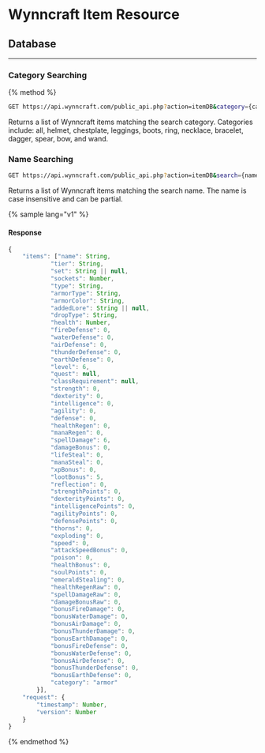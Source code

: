 # Wynncraft Item Resource

## Database
-----

### Category Searching
{% method %}
```sh
GET https://api.wynncraft.com/public_api.php?action=itemDB&category={category}
```
Returns a list of Wynncraft items matching the search category. Categories include: all, helmet, chestplate, leggings, boots, ring, necklace, bracelet, dagger, spear, bow, and wand.

### Name Searching
```sh
GET https://api.wynncraft.com/public_api.php?action=itemDB&search={name}
```
Returns a list of Wynncraft items matching the search name. The name is case insensitive and can be partial.

{% sample lang="v1" %}
#### Response
```js 
{
    "items": ["name": String,
            "tier": String,
            "set": String || null,
            "sockets": Number,
            "type": String,
            "armorType": String,
            "armorColor": String,
            "addedLore": String || null,
            "dropType": String,
            "health": Number,
            "fireDefense": 0,
            "waterDefense": 0,
            "airDefense": 0,
            "thunderDefense": 0,
            "earthDefense": 0,
            "level": 6,
            "quest": null,
            "classRequirement": null,
            "strength": 0,
            "dexterity": 0,
            "intelligence": 0,
            "agility": 0,
            "defense": 0,
            "healthRegen": 0,
            "manaRegen": 0,
            "spellDamage": 6,
            "damageBonus": 0,
            "lifeSteal": 0,
            "manaSteal": 0,
            "xpBonus": 0,
            "lootBonus": 5,
            "reflection": 0,
            "strengthPoints": 0,
            "dexterityPoints": 0,
            "intelligencePoints": 0,
            "agilityPoints": 0,
            "defensePoints": 0,
            "thorns": 0,
            "exploding": 0,
            "speed": 0,
            "attackSpeedBonus": 0,
            "poison": 0,
            "healthBonus": 0,
            "soulPoints": 0,
            "emeraldStealing": 0,
            "healthRegenRaw": 0,
            "spellDamageRaw": 0,
            "damageBonusRaw": 0,
            "bonusFireDamage": 0,
            "bonusWaterDamage": 0,
            "bonusAirDamage": 0,
            "bonusThunderDamage": 0,
            "bonusEarthDamage": 0,
            "bonusFireDefense": 0,
            "bonusWaterDefense": 0,
            "bonusAirDefense": 0,
            "bonusThunderDefense": 0,
            "bonusEarthDefense": 0,
            "category": "armor"
        }],
    "request": {
        "timestamp": Number,
        "version": Number
    }
}
```
{% endmethod %}